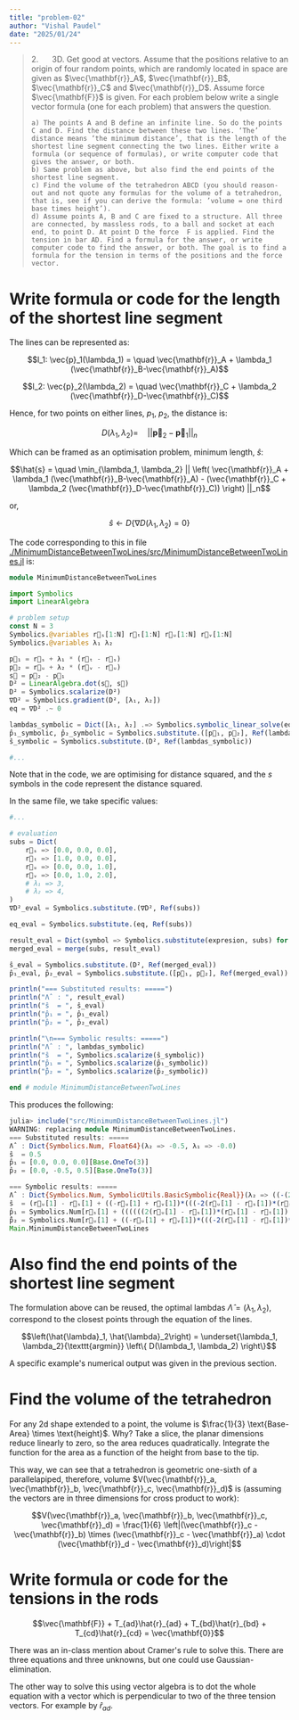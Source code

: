 ```yaml
---
title: "problem-02"
author: "Vishal Paudel"
date: "2025/01/24"
---
```


> 2\. $\quad$ 3D. Get good at vectors. Assume that the positions relative to an origin of four random points, which are randomly located in space are given as $\vec{\mathbf{r}}_A$, $\vec{\mathbf{r}}_B$, $\vec{\mathbf{r}}_C$ and $\vec{\mathbf{r}}_D$. Assume force $\vec{\mathbf{F}}$ is given. For each problem below write a single vector formula (one for each problem) that answers the question.  
> 
>     a) The points A and B define an infinite line. So do the points C and D. Find the distance between these two lines. ‘The’ distance means ‘the minimum distance’, that is the length of the shortest line segment connecting the two lines. Either write a formula (or sequence of formulas), or write computer code that gives the answer, or both.  
>     b) Same problem as above, but also find the end points of the shortest line segment.  
>     c) Find the volume of the tetrahedron ABCD (you should reason-out and not quote any formulas for the volume of a tetrahedron, that is, see if you can derive the formula: ’volume = one third base times height’).  
>     d) Assume points A, B and C are fixed to a structure. All three are connected, by massless rods, to a ball and socket at each end, to point D. At point D the force  F is applied. Find the tension in bar AD. Find a formula for the answer, or write computer code to find the answer, or both. The goal is to find a formula for the tension in terms of the positions and the force vector.

# Write formula or code for the length of the shortest line segment

The lines can be represented as:

$$l_1: \vec{p}_1(\lambda_1) = \quad \vec{\mathbf{r}}_A + \lambda_1 (\vec{\mathbf{r}}_B-\vec{\mathbf{r}}_A)$$

$$l_2: \vec{p}_2(\lambda_2) = \quad \vec{\mathbf{r}}_C + \lambda_2 (\vec{\mathbf{r}}_D-\vec{\mathbf{r}}_C)$$

Hence, for two points on either lines, $p_1$, $p_2$, the distance is:

$$D(\lambda_1, \lambda_2) = \quad \left|\left| \mathbf{\vec{p}}_2 - \mathbf{\vec{p}}_1 \right|\right|_n$$

Which can be framed as an optimisation problem, minimum length, $\hat{s}$:

$$\hat{s} = \quad \min_{\lambda_1, \lambda_2} || \left( \vec{\mathbf{r}}_A + \lambda_1 (\vec{\mathbf{r}}_B-\vec{\mathbf{r}}_A) - (\vec{\mathbf{r}}_C + \lambda_2 (\vec{\mathbf{r}}_D-\vec{\mathbf{r}}_C)) \right) ||_n$$

or,

$$\hat{s} \leftarrow D\left\{ \nabla D(\lambda_1, \lambda_2) = 0 \right\}$$

The code corresponding to this in file [./MinimumDistanceBetweenTwoLines/src/MinimumDistanceBetweenTwoLines.jl](./MinimumDistanceBetweenTwoLines/src/MinimumDistanceBetweenTwoLines.jl) is:

```julia
module MinimumDistanceBetweenTwoLines

import Symbolics
import LinearAlgebra

# problem setup
const N = 3
Symbolics.@variables r⃗ₛ[1:N] r⃗ₜ[1:N] r⃗ᵤ[1:N] r⃗ᵥ[1:N]
Symbolics.@variables λ₁ λ₂

p⃗₁ = r⃗ₛ + λ₁ * (r⃗ₜ - r⃗ₛ)
p⃗₂ = r⃗ᵤ + λ₂ * (r⃗ᵥ - r⃗ᵤ)
s⃗ = p⃗₂ - p⃗₁
D² = LinearAlgebra.dot(s⃗, s⃗)
D² = Symbolics.scalarize(D²)
∇D² = Symbolics.gradient(D², [λ₁, λ₂])
eq = ∇D² .~ 0

lambdas_symbolic = Dict([λ₁, λ₂] .=> Symbolics.symbolic_linear_solve(eq, [λ₁, λ₂]))
p̂₁_symbolic, p̂₂_symbolic = Symbolics.substitute.([p⃗₁, p⃗₂], Ref(lambdas_symbolic))
ŝ_symbolic = Symbolics.substitute.(D², Ref(lambdas_symbolic))

#...
```

Note that in the code, we are optimising for distance squared, and the $s$ symbols in the code represent the distance squared.

In the same file, we take specific values:

```julia
#...

# evaluation
subs = Dict(
    r⃗ₛ => [0.0, 0.0, 0.0],
    r⃗ₜ => [1.0, 0.0, 0.0],
    r⃗ᵤ => [0.0, 0.0, 1.0],
    r⃗ᵥ => [0.0, 1.0, 2.0],
    # λ₁ => 3,
    # λ₂ => 4,
)
∇D²_eval = Symbolics.substitute.(∇D², Ref(subs))

eq_eval = Symbolics.substitute.(eq, Ref(subs))

result_eval = Dict(symbol => Symbolics.substitute(expresion, subs) for (symbol, expresion) in lambdas_symbolic)
merged_eval = merge(subs, result_eval)

ŝ_eval = Symbolics.substitute.(D², Ref(merged_eval))
p̂₁_eval, p̂₂_eval = Symbolics.substitute.([p⃗₁, p⃗₂], Ref(merged_eval))

println("=== Substituted results: =====")
println("Λ̂  : ", result_eval)
println("ŝ  = ", ŝ_eval)
println("p̂₁ = ", p̂₁_eval)
println("p̂₂ = ", p̂₂_eval)

println("\n=== Symbolic results: =====")
println("Λ̂  : ", lambdas_symbolic)
println("ŝ  = ", Symbolics.scalarize(ŝ_symbolic))
println("p̂₁ = ", Symbolics.scalarize(p̂₁_symbolic))
println("p̂̂₂ = ", Symbolics.scalarize(p̂₂_symbolic))

end # module MinimumDistanceBetweenTwoLines
```

This produces the following:

```julia
julia> include("src/MinimumDistanceBetweenTwoLines.jl")
WARNING: replacing module MinimumDistanceBetweenTwoLines.
=== Substituted results: =====
Λ̂  : Dict{Symbolics.Num, Float64}(λ₂ => -0.5, λ₁ => -0.0)
ŝ  = 0.5
p̂₁ = [0.0, 0.0, 0.0][Base.OneTo(3)]
p̂₂ = [0.0, -0.5, 0.5][Base.OneTo(3)]

=== Symbolic results: =====
Λ̂  : Dict{Symbolics.Num, SymbolicUtils.BasicSymbolic{Real}}(λ₂ => ((-(2(r⃗ᵤ[1] - r⃗ₛ[1])*(r⃗ₛ[1] - r⃗ₜ[1]) + 2(r⃗ᵤ[2] - r⃗ₛ[2])*(r⃗ₛ[2] - r⃗ₜ[2]) + 2(r⃗ᵤ[3] - r⃗ₛ[3])*(⃗rₛ[3] - r⃗ₜ[3]))*(-2(-r⃗ᵤ[1] + r⃗ᵥ[1])*(r⃗ₛ[1] - r⃗ₜ[1]) - 2(-r⃗ᵤ[2] + r⃗ᵥ[2])*(r⃗ₛ[2] - r⃗ₜ[2]) - 2(-r⃗ᵤ[3] + r⃗ᵥ[3])*(r⃗ₛ[3] - r⃗ₜ[3]))) / (-2((r⃗ₛ[1] - r⃗ₜ[1])^2) - 2((r⃗ₛ[2] - r⃗ₜ[2])^2) - 2((r⃗ₛ[3] - r⃗ₜ[3])^2)) + 2(-r⃗ᵤ[1] + r⃗ᵥ[1])*(r⃗ᵤ[1] - r⃗ₛ[1]) + 2(-r⃗ᵤ[2] + r⃗ᵥ[2])*(r⃗ᵤ[2] - r⃗ₛ[2]) + 2(r⃗ᵤ[3] - r⃗ₛ[3])*(-r⃗ᵤ[3] + r⃗ᵥ[3])) / ((-((-2(-⃗rᵤ[1] + r⃗ᵥ[1])*(r⃗ₛ[1] - r⃗ₜ[1]) - 2(-r⃗ᵤ[2] + r⃗ᵥ[2])*(r⃗ₛ[2] - r⃗ₜ[2]) - 2(-r⃗ᵤ[3] + r⃗ᵥ[3])*(r⃗ₛ[3] - r⃗ₜ[3]))^2)) / (-2((r⃗ₛ[1] - r⃗ₜ[1])^2) - 2((r⃗ₛ[2] - r⃗ₜ[2])^2) - 2((r⃗ₛ[3] - r⃗ₜ[3])^2)) - 2((-r⃗ᵤ[1] + r⃗ᵥ[1])^2) - 2((-r⃗ᵤ[2] + r⃗ᵥ[2])^2) - 2((-r⃗ᵤ[3] + r⃗ᵥ[3])^2)), λ₁ => ((-((-(2(r⃗ᵤ[1] - r⃗ₛ[1])*(r⃗ₛ[1] - r⃗ₜ[1]) + 2(r⃗ᵤ[2] - r⃗ₛ[2])*(r⃗ₛ[2] - r⃗ₜ[2]) + 2(r⃗ᵤ[3] - r⃗ₛ[3])*(r⃗ₛ[3] - r⃗ₜ[3]))*(-2(-r⃗ᵤ[1] + r⃗ᵥ[1])*(r⃗ₛ[1] - r⃗ₜ[1]) - 2(-r⃗ᵤ[2] + r⃗ᵥ[2])*(r⃗ₛ[2] - r⃗ₜ[2]) - 2(-r⃗ᵤ[3] + r⃗ᵥ[3])*(r⃗ₛ[3] - r⃗ₜ[3]))) / (-2((r⃗ₛ[1] - r⃗ₜ[1])^2) - 2((r⃗ₛ[2] - r⃗ₜ[2])^2) - 2((r⃗ₛ[3] - r⃗ₜ[3])^2)) + 2(-r⃗ᵤ[1] + r⃗ᵥ[1])*(r⃗ᵤ[1] - r⃗ₛ[1]) + 2(-r⃗ᵤ[2] + r⃗ᵥ[2])*(r⃗ᵤ[2] - r⃗ₛ[2]) + 2(r⃗ᵤ[3] - r⃗ₛ[3])*(-r⃗ᵤ[3] + r⃗ᵥ[3]))*(-2(-r⃗ᵤ[1] + r⃗ᵥ[1])*(r⃗ₛ[1] - r⃗ₜ[1]) - 2(-r⃗ᵤ[2] + r⃗ᵥ[2])*(r⃗ₛ[2] - r⃗ₜ[2]) - 2(-r⃗ᵤ[3] + r⃗ᵥ[3])*(r⃗ₛ[3] - r⃗ₜ[3]))) / ((-((-2(-r⃗ᵤ[1] + r⃗ᵥ[1])*(r⃗ₛ[1] - r⃗ₜ[1]) - 2(-r⃗ᵤ[2] + r⃗ᵥ[2])*(r⃗ₛ[2] - r⃗ₜ[2]) - 2(-r⃗ᵤ[3] + r⃗ᵥ[3])*(r⃗ₛ[3] - r⃗ₜ[3]))^2)) / (-2((r⃗ₛ[1] - r⃗ₜ[1])^2) - 2((r⃗ₛ[2] - r⃗ₜ[2])^2) - 2((r⃗ₛ[3] - r⃗ₜ[3])^2)) - 2((-r⃗ᵤ[1] + r⃗ᵥ[1])^2) - 2((-r⃗ᵤ[2] + r⃗ᵥ[2])^2) - 2((-r⃗ᵤ[3] + r⃗ᵥ[3])^2)) + 2(r⃗ᵤ[1] - r⃗ₛ[1])*(r⃗ₛ[1] - r⃗ₜ[1]) + 2(r⃗ᵤ[2] - r⃗ₛ[2])*(r⃗ₛ[2] - r⃗ₜ[2]) + 2(r⃗ᵤ[3] - r⃗ₛ[3])*(r⃗ₛ[3] - r⃗ₜ[3])) / (-2((r⃗ₛ[1] - r⃗ₜ[1])^2) - 2((r⃗ₛ[2] - r⃗ₜ[2])^2) - 2((r⃗ₛ[3] - r⃗ₜ[3])^2)))
ŝ  = (r⃗ᵤ[1] - r⃗ₛ[1] + ((-r⃗ᵤ[1] + r⃗ᵥ[1])*(((-2(r⃗ᵤ[1] - r⃗ₛ[1])*(r⃗ₛ[1] - r⃗ₜ[1]) - 2(r⃗ᵤ[2] - r⃗ₛ[2])*(r⃗ₛ[2] - r⃗ₜ[2]) - 2(r⃗ᵤ[3] - r⃗ₛ[3])*(r⃗ₛ[3] - r⃗ₜ[3]))*(-2(-r⃗ᵤ[1] + r⃗ᵥ[1])*(r⃗ₛ[1] - r⃗ₜ[1]) - 2(-r⃗ᵤ[2] + r⃗ᵥ[2])*(r⃗ₛ[2] - r⃗ₜ[2]) - 2(-r⃗ᵤ[3] + r⃗ᵥ[3])*(r⃗ₛ[3] - r⃗ₜ[3]))) / (-2((r⃗ₛ[1] - r⃗ₜ[1])^2) - 2((r⃗ₛ[2] - r⃗ₜ[2])^2) - 2((r⃗ₛ[3] - r⃗ₜ[3])^2)) + 2(-r⃗ᵤ[1] + r⃗ᵥ[1])*(r⃗ᵤ[1] - r⃗ₛ[1]) + 2(-r⃗ᵤ[2] + r⃗ᵥ[2])*(r⃗ᵤ[2] - r⃗ₛ[2]) + 2(r⃗ᵤ[3] - r⃗ₛ[3])*(-r⃗ᵤ[3] + r⃗ᵥ[3]))) / ((-((-2(-r⃗ᵤ[1] + r⃗ᵥ[1])*(r⃗ₛ[1] - r⃗ₜ[1]) - 2(-r⃗ᵤ[2] + r⃗ᵥ[2])*(r⃗ₛ[2] - r⃗ₜ[2]) - 2(-r⃗ᵤ[3] + r⃗ᵥ[3])*(r⃗ₛ[3] - r⃗ₜ[3]))^2)) / (-2((r⃗ₛ[1] - r⃗ₜ[1])^2) - 2((r⃗ₛ[2] - r⃗ₜ[2])^2) - 2((r⃗ₛ[3] - r⃗ₜ[3])^2)) - 2((-r⃗ᵤ[1] + r⃗ᵥ[1])^2) - 2((-r⃗ᵤ[2] + r⃗ᵥ[2])^2) - 2((-r⃗ᵤ[3] + r⃗ᵥ[3])^2)) + (((((-(-2(r⃗ᵤ[1] - r⃗ₛ[1])*(r⃗ₛ[1] - r⃗ₜ[1]) - 2(r⃗ᵤ[2] - r⃗ₛ[2])*(r⃗ₛ[2] - r⃗ₜ[2]) - 2(r⃗ᵤ[3] - ⃗rₛ[3])*(r⃗ₛ[3] - r⃗ₜ[3]))*(-2(-r⃗ᵤ[1] + r⃗ᵥ[1])*(r⃗ₛ[1] - r⃗ₜ[1]) - 2(-r⃗ᵤ[2] + r⃗ᵥ[2])*(r⃗ₛ[2] - r⃗ₜ[2]) - 2(-r⃗ᵤ[3] + r⃗ᵥ[3])*(r⃗ₛ[3] - r⃗ₜ[3]))) / (-2((r⃗ₛ[1] - r⃗ₜ[1])^2) - 2((r⃗ₛ[2] - r⃗ₜ[2])^2) - 2((r⃗ₛ[3] - r⃗ₜ[3])^2)) - 2(-r⃗ᵤ[1] + r⃗ᵥ[1])*(r⃗ᵤ[1] - r⃗ₛ[1]) - 2(-r⃗ᵤ[2] + r⃗ᵥ[2])*(r⃗ᵤ[2] - r⃗ₛ[2]) - 2(r⃗ᵤ[3] - r⃗ₛ[3])*(-r⃗ᵤ[3] + r⃗ᵥ[3]))*(-2(-r⃗ᵤ[1] + r⃗ᵥ[1])*(r⃗ₛ[1] - r⃗ₜ[1]) - 2(-r⃗ᵤ[2] + r⃗ᵥ[2])*(r⃗ₛ[2] - r⃗ₜ[2]) - 2(-r⃗ᵤ[3] + r⃗ᵥ[3])*(r⃗ₛ[3] - r⃗ₜ[3]))) / ((-((-2(-r⃗ᵤ[1] + r⃗ᵥ[1])*(r⃗ₛ[1] - r⃗ₜ[1]) - 2(-r⃗ᵤ[2] + r⃗ᵥ[2])*(r⃗ₛ[2] - r⃗ₜ[2]) - 2(-r⃗ᵤ[3] + r⃗ᵥ[3])*(r⃗ₛ[3] - r⃗ₜ[3]))^2)) / (-2((r⃗ₛ[1] - r⃗ₜ[1])^2) - 2((r⃗ₛ[2] - r⃗ₜ[2])^2) - 2((r⃗ₛ[3] - r⃗ₜ[3])^2)) - 2((-r⃗ᵤ[1] + r⃗ᵥ[1])^2) - 2((-r⃗ᵤ[2] + r⃗ᵥ[2])^2) - 2((-r⃗ᵤ[3] + r⃗ᵥ[3])^2)) + 2(r⃗ᵤ[1] - r⃗ₛ[1])*(r⃗ₛ[1] - r⃗ₜ[1]) + 2(r⃗ᵤ[2] - r⃗ₛ[2])*(r⃗ₛ[2] - r⃗ₜ[2]) + 2(r⃗ᵤ[3] - r⃗ₛ[3])*(r⃗ₛ[3] - r⃗ₜ[3]))*(r⃗ₛ[1] - r⃗ₜ[1])) / (-2((r⃗ₛ[1] - r⃗ₜ[1])^2) - 2((r⃗ₛ[2] - r⃗ₜ[2])^2) - 2((r⃗ₛ[3] - r⃗ₜ[3])^2)))^2 + (r⃗ᵤ[2] - r⃗ₛ[2] + (((((-(-2(r⃗ᵤ[1] - r⃗ₛ[1])*(r⃗ₛ[1] - r⃗ₜ[1]) - 2(r⃗ᵤ[2] - r⃗ₛ[2])*(r⃗ₛ[2] - r⃗ₜ[2]) - 2(r⃗ᵤ[3] - r⃗ₛ[3])*(r⃗ₛ[3] - r⃗ₜ[3]))*(-2(-r⃗ᵤ[1] + r⃗ᵥ[1])*(r⃗ₛ[1] - r⃗ₜ[1]) - 2(-r⃗ᵤ[2] + r⃗ᵥ[2])*(r⃗ₛ[2] - r⃗ₜ[2]) - 2(-r⃗ᵤ[3] + r⃗ᵥ[3])*(r⃗ₛ[3] - r⃗ₜ[3]))) / (-2((r⃗ₛ[1] - r⃗ₜ[1])^2) - 2((r⃗ₛ[2] - r⃗ₜ[2])^2) - 2((r⃗ₛ[3] - r⃗ₜ[3])^2)) - 2(-r⃗ᵤ[1] + r⃗ᵥ[1])*(r⃗ᵤ[1] - r⃗ₛ[1]) - 2(-r⃗ᵤ[2] + r⃗ᵥ[2])*(r⃗ᵤ[2] - r⃗ₛ[2]) - 2(r⃗ᵤ[3] - r⃗ₛ[3])*(-r⃗ᵤ[3] + r⃗ᵥ[3]))*(-2(-r⃗ᵤ[1] + r⃗ᵥ[1])*(r⃗ₛ[1] - r⃗ₜ[1]) - 2(-r⃗ᵤ[2] + r⃗ᵥ[2])*(r⃗ₛ[2] - r⃗ₜ[2]) - 2(-r⃗ᵤ[3] + r⃗ᵥ[3])*(r⃗ₛ[3] - r⃗ₜ[3]))) / ((-((-2(-r⃗ᵤ[1] + r⃗ᵥ[1])*(r⃗ₛ[1] - r⃗ₜ[1]) - 2(-r⃗ᵤ[2] + r⃗ᵥ[2])*(r⃗ₛ[2] - r⃗ₜ[2]) - 2(-r⃗ᵤ[3] + r⃗ᵥ[3])*(r⃗ₛ[3] - r⃗ₜ[3]))^2)) / (-2((r⃗ₛ[1] - r⃗ₜ[1])^2) - 2((r⃗ₛ[2] - r⃗ₜ[2])^2) - 2((r⃗ₛ[3] - r⃗ₜ[3])^2)) - 2((-r⃗ᵤ[1] + r⃗ᵥ[1])^2) - 2((-r⃗ᵤ[2] + r⃗ᵥ[2])^2) - 2((-r⃗ᵤ[3] + r⃗ᵥ[3])^2)) + 2(r⃗ᵤ[1] - r⃗ₛ[1])*(r⃗ₛ[1] - r⃗ₜ[1]) + 2(r⃗ᵤ[2] - r⃗ₛ[2])*(r⃗ₛ[2] - r⃗ₜ[2]) + 2(r⃗ᵤ[3] - r⃗ₛ[3])*(r⃗ₛ[3] - r⃗ₜ[3]))*(r⃗ₛ[2] - r⃗ₜ[2])) / (-2((r⃗ₛ[1] - r⃗ₜ[1])^2) - 2((r⃗ₛ[2] - r⃗ₜ[2])^2) - 2((r⃗ₛ[3] - r⃗ₜ[3])^2)) + ((((-2(r⃗ᵤ[1] - r⃗ₛ[1])*(r⃗ₛ[1] - r⃗ₜ[1]) - 2(r⃗ᵤ[2] - r⃗ₛ[2])*(r⃗ₛ[2] - r⃗ₜ[2]) - 2(r⃗ᵤ[3] - r⃗ₛ[3])*(r⃗ₛ[3] - r⃗ₜ[3]))*(-2(-r⃗ᵤ[1] + r⃗ᵥ[1])*(r⃗ₛ[1] - r⃗ₜ[1]) - 2(-r⃗ᵤ[2] + r⃗ᵥ[2])*(r⃗ₛ[2] - r⃗ₜ[2]) - 2(-r⃗ᵤ[3] + r⃗ᵥ[3])*(r⃗ₛ[3] - r⃗ₜ[3]))) / (-2((r⃗ₛ[1] - r⃗ₜ[1])^2) - 2((r⃗ₛ[2] - r⃗ₜ[2])^2) - 2((r⃗ₛ[3] - r⃗ₜ[3])^2)) + 2(-r⃗ᵤ[1] + r⃗ᵥ[1])*(r⃗ᵤ[1] - r⃗ₛ[1]) + 2(-r⃗ᵤ[2] + r⃗ᵥ[2])*(r⃗ᵤ[2] - r⃗ₛ[2]) + 2(r⃗ᵤ[3] - r⃗ₛ[3])*(-r⃗ᵤ[3] + r⃗ᵥ[3]))*(-r⃗ᵤ[2] + r⃗ᵥ[2])) / ((-((-2(-r⃗ᵤ[1] + r⃗ᵥ[1])*(r⃗ₛ[1] - r⃗ₜ[1]) - 2(-r⃗ᵤ[2] + r⃗ᵥ[2])*(r⃗ₛ[2] - r⃗ₜ[2]) - 2(-r⃗ᵤ[3] + r⃗ᵥ[3])*(r⃗ₛ[3] - r⃗ₜ[3]))^2)) / (-2((r⃗ₛ[1] - r⃗ₜ[1])^2) - 2((r⃗ₛ[2] - r⃗ₜ[2])^2) - 2((r⃗ₛ[3] - r⃗ₜ[3])^2)) - 2((-r⃗ᵤ[1] + r⃗ᵥ[1])^2) - 2((-r⃗ᵤ[2] + r⃗ᵥ[2])^2) - 2((-r⃗ᵤ[3] + r⃗ᵥ[3])^2)))^2 + (r⃗ᵤ[3] - r⃗ₛ[3] + ((((((-2(r⃗ᵤ[1] - r⃗ₛ[1])*(r⃗ₛ[1] - r⃗ₜ[1]) - 2(r⃗ᵤ[2] - r⃗ₛ[2])*(r⃗ₛ[2] - r⃗ₜ[2]) - 2(r⃗ᵤ[3] - r⃗ₛ[3])*(r⃗ₛ[3] - r⃗ₜ[3]))*(-2(-r⃗ᵤ[1] + r⃗ᵥ[1])*(r⃗ₛ[1] - r⃗ₜ[1]) - 2(-r⃗ᵤ[2] + r⃗ᵥ[2])*(r⃗ₛ[2] - r⃗ₜ[2]) - 2(-r⃗ᵤ[3] + r⃗ᵥ[3])*(r⃗ₛ[3] - r⃗ₜ[3]))) / (-2((r⃗ₛ[1] - r⃗ₜ[1])^2) - 2((r⃗ₛ[2] - r⃗ₜ[2])^2) - 2((r⃗ₛ[3] - r⃗ₜ[3])^2)) + 2(-r⃗ᵤ[1] + r⃗ᵥ[1])*(r⃗ᵤ[1] - r⃗ₛ[1]) + 2(-r⃗ᵤ[2] + r⃗ᵥ[2])*(r⃗ᵤ[2] - r⃗ₛ[2]) + 2(r⃗ᵤ[3] - r⃗ₛ[3])*(-r⃗ᵤ[3] + r⃗ᵥ[3]))*(-2(-r⃗ᵤ[1] + r⃗ᵥ[1])*(r⃗ₛ[1] - r⃗ₜ[1]) - 2(-r⃗ᵤ[2] + r⃗ᵥ[2])*(r⃗ₛ[2] - r⃗ₜ[2]) - 2(-r⃗ᵤ[3] + r⃗ᵥ[3])*(r⃗ₛ[3] - r⃗ₜ[3]))) / ((-((-2(-r⃗ᵤ[1] + r⃗ᵥ[1])*(r⃗ₛ[1] - r⃗ₜ[1]) - 2(-r⃗ᵤ[2] + r⃗ᵥ[2])*(r⃗ₛ[2] - r⃗ₜ[2]) - 2(-r⃗ᵤ[3] + r⃗ᵥ[3])*(r⃗ₛ[3] - r⃗ₜ[3]))^2)) / (-2((r⃗ₛ[1] - r⃗ₜ[1])^2) - 2((r⃗ₛ[2] - r⃗ₜ[2])^2) - 2((r⃗ₛ[3] - r⃗ₜ[3])^2)) - 2((-r⃗ᵤ[1] + r⃗ᵥ[1])^2) - 2((-r⃗ᵤ[2] + r⃗ᵥ[2])^2) - 2((-r⃗ᵤ[3] + r⃗ᵥ[3])^2)) - 2(r⃗ᵤ[1] - r⃗ₛ[1])*(r⃗ₛ[1] - r⃗ₜ[1]) - 2(r⃗ᵤ[2] - r⃗ₛ[2])*(r⃗ₛ[2] - r⃗ₜ[2]) - 2(r⃗ᵤ[3] - r⃗ₛ[3])*(r⃗ₛ[3] - r⃗ₜ[3]))*(-r⃗ₛ[3] + r⃗ₜ[3])) / (-2((r⃗ₛ[1] - r⃗ₜ[1])^2) - 2((r⃗ₛ[2] - r⃗ₜ[2])^2) - 2((r⃗ₛ[3] - r⃗ₜ[3])^2)) + ((((-2(r⃗ᵤ[1] - r⃗ₛ[1])*(r⃗ₛ[1] - r⃗ₜ[1]) - 2(r⃗ᵤ[2] - r⃗ₛ[2])*(r⃗ₛ[2] - r⃗ₜ[2]) - 2(r⃗ᵤ[3] - r⃗ₛ[3])*(r⃗ₛ[3] - r⃗ₜ[3]))*(-2(-r⃗ᵤ[1] + r⃗ᵥ[1])*(r⃗ₛ[1] - r⃗ₜ[1]) - 2(-r⃗ᵤ[2] + r⃗ᵥ[2])*(r⃗ₛ[2] - r⃗ₜ[2]) - 2(-r⃗ᵤ[3] + r⃗ᵥ[3])*(r⃗ₛ[3] - r⃗ₜ[3]))) / (-2((r⃗ₛ[1] - r⃗ₜ[1])^2) - 2((r⃗ₛ[2] - r⃗ₜ[2])^2) - 2((r⃗ₛ[3] - r⃗ₜ[3])^2)) + 2(-r⃗ᵤ[1] + r⃗ᵥ[1])*(r⃗ᵤ[1] - r⃗ₛ[1]) + 2(-r⃗ᵤ[2] + r⃗ᵥ[2])*(r⃗ᵤ[2] - r⃗ₛ[2]) + 2(r⃗ᵤ[3] - r⃗ₛ[3])*(-r⃗ᵤ[3] + r⃗ᵥ[3]))*(-r⃗ᵤ[3] + r⃗ᵥ[3])) / ((-((-2(-r⃗ᵤ[1] + r⃗ᵥ[1])*(r⃗ₛ[1] - r⃗ₜ[1]) - 2(-r⃗ᵤ[2] + r⃗ᵥ[2])*(r⃗ₛ[2] - r⃗ₜ[2]) - 2(-r⃗ᵤ[3] + r⃗ᵥ[3])*(r⃗ₛ[3] - r⃗ₜ[3]))^2)) / (-2((r⃗ₛ[1] - r⃗ₜ[1])^2) - 2((r⃗ₛ[2] - r⃗ₜ[2])^2) - 2((r⃗ₛ[3] - r⃗ₜ[3])^2)) - 2((-r⃗ᵤ[1] + r⃗ᵥ[1])^2) - 2((-r⃗ᵤ[2] + r⃗ᵥ[2])^2) - 2((-r⃗ᵤ[3] + r⃗ᵥ[3])^2)))^2
p̂₁ = Symbolics.Num[r⃗ₛ[1] + ((((((2(r⃗ᵤ[1] - r⃗ₛ[1])*(r⃗ₛ[1] - r⃗ₜ[1]) + 2(r⃗ᵤ[2] - r⃗ₛ[2])*(r⃗ₛ[2] - r⃗ₜ[2]) + 2(r⃗ᵤ[3] - r⃗ₛ[3])*(r⃗ₛ[3] - r⃗ₜ[3]))*(-2(-r⃗ᵤ[1] + r⃗ᵥ[1])*(⃗rₛ[1] - r⃗ₜ[1]) - 2(-r⃗ᵤ[2] + r⃗ᵥ[2])*(r⃗ₛ[2] - r⃗ₜ[2]) - 2(-r⃗ᵤ[3] + r⃗ᵥ[3])*(r⃗ₛ[3] - r⃗ₜ[3]))) / (-2((r⃗ₛ[1] - r⃗ₜ[1])^2) - 2((r⃗ₛ[2] - r⃗ₜ[2])^2) - 2((r⃗ₛ[3] - r⃗ₜ[3])^2)) - 2(-r⃗ᵤ[1] + r⃗ᵥ[1])*(r⃗ᵤ[1] - r⃗ₛ[1]) - 2(-r⃗ᵤ[2] + r⃗ᵥ[2])*(r⃗ᵤ[2] - r⃗ₛ[2]) - 2(r⃗ᵤ[3] - r⃗ₛ[3])*(-r⃗ᵤ[3] + r⃗ᵥ[3]))*(-2(-r⃗ᵤ[1] + r⃗ᵥ[1])*(r⃗ₛ[1] - r⃗ₜ[1]) - 2(-r⃗ᵤ[2] + r⃗ᵥ[2])*(r⃗ₛ[2] - r⃗ₜ[2]) - 2(-r⃗ᵤ[3] + r⃗ᵥ[3])*(r⃗ₛ[3] - r⃗ₜ[3]))) / ((-((-2(-r⃗ᵤ[1] + r⃗ᵥ[1])*(r⃗ₛ[1] - r⃗ₜ[1]) - 2(-r⃗ᵤ[2] + r⃗ᵥ[2])*(r⃗ₛ[2] - r⃗ₜ[2]) - 2(-r⃗ᵤ[3] + r⃗ᵥ[3])*(r⃗ₛ[3] - r⃗ₜ[3]))^2)) / (-2((r⃗ₛ[1] - r⃗ₜ[1])^2) - 2((r⃗ₛ[2] - r⃗ₜ[2])^2) - 2((r⃗ₛ[3] - r⃗ₜ[3])^2)) - 2((-r⃗ᵤ[1] + r⃗ᵥ[1])^2) - 2((-r⃗ᵤ[2] + r⃗ᵥ[2])^2) - 2((-r⃗ᵤ[3] + r⃗ᵥ[3])^2)) + 2(r⃗ᵤ[1] - r⃗ₛ[1])*(r⃗ₛ[1] - r⃗ₜ[1]) + 2(r⃗ᵤ[2] - r⃗ₛ[2])*(r⃗ₛ[2] - r⃗ₜ[2]) + 2(r⃗ᵤ[3] - r⃗ₛ[3])*(r⃗ₛ[3] - r⃗ₜ[3]))*(-r⃗ₛ[1] + r⃗ₜ[1])) / (-2((r⃗ₛ[1] - r⃗ₜ[1])^2) - 2((r⃗ₛ[2] - r⃗ₜ[2])^2) - 2((r⃗ₛ[3] - r⃗ₜ[3])^2)), r⃗ₛ[2] + ((((((2(r⃗ᵤ[1] - r⃗ₛ[1])*(r⃗ₛ[1] - r⃗ₜ[1]) + 2(r⃗ᵤ[2] - r⃗ₛ[2])*(r⃗ₛ[2] - r⃗ₜ[2]) + 2(r⃗ᵤ[3] - r⃗ₛ[3])*(r⃗ₛ[3] - r⃗ₜ[3]))*(-2(-r⃗ᵤ[1] + r⃗ᵥ[1])*(r⃗ₛ[1] - r⃗ₜ[1]) - 2(-r⃗ᵤ[2] + r⃗ᵥ[2])*(r⃗ₛ[2] - r⃗ₜ[2]) - 2(-r⃗ᵤ[3] + r⃗ᵥ[3])*(r⃗ₛ[3] - r⃗ₜ[3]))) / (-2((r⃗ₛ[1] - r⃗ₜ[1])^2) - 2((r⃗ₛ[2] - r⃗ₜ[2])^2) - 2((r⃗ₛ[3] - r⃗ₜ[3])^2)) - 2(-r⃗ᵤ[1] + r⃗ᵥ[1])*(r⃗ᵤ[1] - r⃗ₛ[1]) - 2(-r⃗ᵤ[2] + r⃗ᵥ[2])*(r⃗ᵤ[2] - r⃗ₛ[2]) - 2(r⃗ᵤ[3] - r⃗ₛ[3])*(-r⃗ᵤ[3] + r⃗ᵥ[3]))*(-2(-r⃗ᵤ[1] + r⃗ᵥ[1])*(r⃗ₛ[1] - r⃗ₜ[1]) - 2(-r⃗ᵤ[2] + r⃗ᵥ[2])*(r⃗ₛ[2] - r⃗ₜ[2]) - 2(-r⃗ᵤ[3] + r⃗ᵥ[3])*(r⃗ₛ[3] - r⃗ₜ[3]))) / ((-((-2(-r⃗ᵤ[1] + r⃗ᵥ[1])*(r⃗ₛ[1] - r⃗ₜ[1]) - 2(-r⃗ᵤ[2] + r⃗ᵥ[2])*(r⃗ₛ[2] - ⃗rₜ[2]) - 2(-r⃗ᵤ[3] + r⃗ᵥ[3])*(r⃗ₛ[3] - r⃗ₜ[3]))^2)) / (-2((r⃗ₛ[1] - r⃗ₜ[1])^2) - 2((r⃗ₛ[2] - r⃗ₜ[2])^2) - 2((r⃗ₛ[3] - r⃗ₜ[3])^2)) - 2((-r⃗ᵤ[1] + r⃗ᵥ[1])^2) - 2((-r⃗ᵤ[2] + r⃗ᵥ[2])^2) - 2((-r⃗ᵤ[3] + r⃗ᵥ[3])^2)) + 2(r⃗ᵤ[1] - r⃗ₛ[1])*(r⃗ₛ[1] - r⃗ₜ[1]) + 2(r⃗ᵤ[2] - r⃗ₛ[2])*(r⃗ₛ[2] - r⃗ₜ[2]) + 2(r⃗ᵤ[3] - r⃗ₛ[3])*(r⃗ₛ[3] - r⃗ₜ[3]))*(-r⃗ₛ[2] + r⃗ₜ[2])) / (-2((r⃗ₛ[1] - r⃗ₜ[1])^2) - 2((r⃗ₛ[2] - r⃗ₜ[2])^2) - 2((r⃗ₛ[3] - r⃗ₜ[3])^2)), r⃗ₛ[3] + ((((((2(r⃗ᵤ[1] - r⃗ₛ[1])*(r⃗ₛ[1] - r⃗ₜ[1]) + 2(r⃗ᵤ[2] - r⃗ₛ[2])*(r⃗ₛ[2] - r⃗ₜ[2]) + 2(r⃗ᵤ[3] - r⃗ₛ[3])*(r⃗ₛ[3] - r⃗ₜ[3]))*(-2(-r⃗ᵤ[1] + r⃗ᵥ[1])*(r⃗ₛ[1] - r⃗ₜ[1]) - 2(-r⃗ᵤ[2] + r⃗ᵥ[2])*(r⃗ₛ[2] - r⃗ₜ[2]) - 2(-r⃗ᵤ[3] + r⃗ᵥ[3])*(r⃗ₛ[3] - r⃗ₜ[3]))) / (-2((r⃗ₛ[1] - r⃗ₜ[1])^2) - 2((r⃗ₛ[2] - r⃗ₜ[2])^2) - 2((r⃗ₛ[3] - r⃗ₜ[3])^2)) - 2(-r⃗ᵤ[1] + r⃗ᵥ[1])*(r⃗ᵤ[1] - r⃗ₛ[1]) - 2(-r⃗ᵤ[2] + r⃗ᵥ[2])*(r⃗ᵤ[2] - r⃗ₛ[2]) - 2(r⃗ᵤ[3] - r⃗ₛ[3])*(-r⃗ᵤ[3] + r⃗ᵥ[3]))*(-2(-r⃗ᵤ[1] + r⃗ᵥ[1])*(r⃗ₛ[1] - r⃗ₜ[1]) - 2(-r⃗ᵤ[2] + r⃗ᵥ[2])*(r⃗ₛ[2] - r⃗ₜ[2]) - 2(-r⃗ᵤ[3] + r⃗ᵥ[3])*(r⃗ₛ[3] - r⃗ₜ[3]))) / ((-((-2(-r⃗ᵤ[1] + r⃗ᵥ[1])*(r⃗ₛ[1] - r⃗ₜ[1]) - 2(-r⃗ᵤ[2] + r⃗ᵥ[2])*(r⃗ₛ[2] - r⃗ₜ[2]) - 2(-r⃗ᵤ[3] + r⃗ᵥ[3])*(r⃗ₛ[3] - r⃗ₜ[3]))^2)) / (-2((r⃗ₛ[1] - r⃗ₜ[1])^2) - 2((r⃗ₛ[2] - r⃗ₜ[2])^2) - 2((r⃗ₛ[3] - r⃗ₜ[3])^2)) - 2((-r⃗ᵤ[1] + r⃗ᵥ[1])^2) - 2((-r⃗ᵤ[2] + r⃗ᵥ[2])^2) - 2((-r⃗ᵤ[3] + r⃗ᵥ[3])^2)) + 2(r⃗ᵤ[1] - r⃗ₛ[1])*(r⃗ₛ[1] - r⃗ₜ[1]) + 2(r⃗ᵤ[2] - r⃗ₛ[2])*(r⃗ₛ[2] - r⃗ₜ[2]) + 2(r⃗ᵤ[3] - r⃗ₛ[3])*(r⃗ₛ[3] - r⃗ₜ[3]))*(-r⃗ₛ[3] + r⃗ₜ[3])) / (-2((r⃗ₛ[1] - r⃗ₜ[1])^2) - 2((r⃗ₛ[2] - r⃗ₜ[2])^2) - 2((r⃗ₛ[3] - r⃗ₜ[3])^2))]
p̂̂₂ = Symbolics.Num[r⃗ᵤ[1] + ((-r⃗ᵤ[1] + r⃗ᵥ[1])*(((-2(r⃗ᵤ[1] - r⃗ₛ[1])*(r⃗ₛ[1] - r⃗ₜ[1]) - 2(r⃗ᵤ[2] - r⃗ₛ[2])*(r⃗ₛ[2] - r⃗ₜ[2]) - 2(r⃗ᵤ[3] - r⃗ₛ[3])*(r⃗ₛ[3] - r⃗ₜ[3]))*(-2(-⃗rᵤ[1] + r⃗ᵥ[1])*(r⃗ₛ[1] - r⃗ₜ[1]) - 2(-r⃗ᵤ[2] + r⃗ᵥ[2])*(r⃗ₛ[2] - r⃗ₜ[2]) - 2(-r⃗ᵤ[3] + r⃗ᵥ[3])*(r⃗ₛ[3] - r⃗ₜ[3]))) / (-2((r⃗ₛ[1] - r⃗ₜ[1])^2) - 2((r⃗ₛ[2] - r⃗ₜ[2])^2) - 2((r⃗ₛ[3] - r⃗ₜ[3])^2)) + 2(-r⃗ᵤ[1] + r⃗ᵥ[1])*(r⃗ᵤ[1] - r⃗ₛ[1]) + 2(-r⃗ᵤ[2] + r⃗ᵥ[2])*(r⃗ᵤ[2] - r⃗ₛ[2]) + 2(r⃗ᵤ[3] - r⃗ₛ[3])*(-r⃗ᵤ[3] + r⃗ᵥ[3]))) / ((-((-2(-r⃗ᵤ[1] + r⃗ᵥ[1])*(r⃗ₛ[1] - r⃗ₜ[1]) - 2(-r⃗ᵤ[2] + r⃗ᵥ[2])*(r⃗ₛ[2] - r⃗ₜ[2]) - 2(-r⃗ᵤ[3] + r⃗ᵥ[3])*(r⃗ₛ[3] - r⃗ₜ[3]))^2)) / (-2((r⃗ₛ[1] - r⃗ₜ[1])^2) - 2((r⃗ₛ[2] - r⃗ₜ[2])^2) - 2((r⃗ₛ[3] - r⃗ₜ[3])^2)) - 2((-r⃗ᵤ[1] + r⃗ᵥ[1])^2) - 2((-r⃗ᵤ[2] + r⃗ᵥ[2])^2) - 2((-r⃗ᵤ[3] + r⃗ᵥ[3])^2)), r⃗ᵤ[2] + ((((-2(r⃗ᵤ[1] - r⃗ₛ[1])*(r⃗ₛ[1] - r⃗ₜ[1]) - 2(r⃗ᵤ[2] - r⃗ₛ[2])*(r⃗ₛ[2] - r⃗ₜ[2]) - 2(r⃗ᵤ[3] - r⃗ₛ[3])*(r⃗ₛ[3] - r⃗ₜ[3]))*(-2(-r⃗ᵤ[1] + r⃗ᵥ[1])*(r⃗ₛ[1] - r⃗ₜ[1]) - 2(-r⃗ᵤ[2] + r⃗ᵥ[2])*(r⃗ₛ[2] - r⃗ₜ[2]) - 2(-r⃗ᵤ[3] + r⃗ᵥ[3])*(r⃗ₛ[3] - r⃗ₜ[3]))) / (-2((r⃗ₛ[1] - r⃗ₜ[1])^2) - 2((r⃗ₛ[2] - r⃗ₜ[2])^2) - 2((r⃗ₛ[3] - r⃗ₜ[3])^2)) + 2(-r⃗ᵤ[1] + r⃗ᵥ[1])*(r⃗ᵤ[1] - r⃗ₛ[1]) + 2(-r⃗ᵤ[2] + r⃗ᵥ[2])*(r⃗ᵤ[2] - r⃗ₛ[2]) + 2(r⃗ᵤ[3] - r⃗ₛ[3])*(-r⃗ᵤ[3] + r⃗ᵥ[3]))*(-r⃗ᵤ[2] + r⃗ᵥ[2])) / ((-((-2(-r⃗ᵤ[1] + r⃗ᵥ[1])*(r⃗ₛ[1] - r⃗ₜ[1]) - 2(-r⃗ᵤ[2] + r⃗ᵥ[2])*(r⃗ₛ[2] - r⃗ₜ[2]) - 2(-r⃗ᵤ[3] + r⃗ᵥ[3])*(r⃗ₛ[3] - r⃗ₜ[3]))^2)) / (-2((r⃗ₛ[1] - r⃗ₜ[1])^2) - 2((r⃗ₛ[2] - r⃗ₜ[2])^2) - 2((r⃗ₛ[3] - r⃗ₜ[3])^2)) - 2((-r⃗ᵤ[1] + r⃗ᵥ[1])^2) - 2((-r⃗ᵤ[2] + r⃗ᵥ[2])^2) - 2((-r⃗ᵤ[3] + r⃗ᵥ[3])^2)), r⃗ᵤ[3] + ((((-2(r⃗ᵤ[1] - r⃗ₛ[1])*(r⃗ₛ[1] - r⃗ₜ[1]) - 2(r⃗ᵤ[2] - r⃗ₛ[2])*(r⃗ₛ[2] - r⃗ₜ[2]) - 2(r⃗ᵤ[3] - r⃗ₛ[3])*(r⃗ₛ[3] - r⃗ₜ[3]))*(-2(-r⃗ᵤ[1] + r⃗ᵥ[1])*(r⃗ₛ[1] - r⃗ₜ[1]) - 2(-r⃗ᵤ[2] + r⃗ᵥ[2])*(r⃗ₛ[2] - r⃗ₜ[2]) - 2(-r⃗ᵤ[3] + r⃗ᵥ[3])*(r⃗ₛ[3] - r⃗ₜ[3]))) / (-2((r⃗ₛ[1] - r⃗ₜ[1])^2) - 2((r⃗ₛ[2] - r⃗ₜ[2])^2) - 2((r⃗ₛ[3] - r⃗ₜ[3])^2)) + 2(-r⃗ᵤ[1] + r⃗ᵥ[1])*(r⃗ᵤ[1] - r⃗ₛ[1]) + 2(-r⃗ᵤ[2] + r⃗ᵥ[2])*(r⃗ᵤ[2] - r⃗ₛ[2]) + 2(r⃗ᵤ[3] - r⃗ₛ[3])*(-r⃗ᵤ[3] + r⃗ᵥ[3]))*(-r⃗ᵤ[3] + r⃗ᵥ[3])) / ((-((-2(-r⃗ᵤ[1] + r⃗ᵥ[1])*(r⃗ₛ[1] - r⃗ₜ[1]) - 2(-r⃗ᵤ[2] + r⃗ᵥ[2])*(r⃗ₛ[2] - r⃗ₜ[2]) - 2(-r⃗ᵤ[3] + r⃗ᵥ[3])*(r⃗ₛ[3] - r⃗ₜ[3]))^2)) / (-2((r⃗ₛ[1] - r⃗ₜ[1])^2) - 2((r⃗ₛ[2] - r⃗ₜ[2])^2) - 2((r⃗ₛ[3] - r⃗ₜ[3])^2)) - 2((-r⃗ᵤ[1] + r⃗ᵥ[1])^2) - 2((-r⃗ᵤ[2] + r⃗ᵥ[2])^2) - 2((-r⃗ᵤ[3] + r⃗ᵥ[3])^2))]
Main.MinimumDistanceBetweenTwoLines
```

# Also find the end points of the shortest line segment

The formulation above can be reused, the optimal lambdas $\hat{\Lambda} = (\lambda_1, \lambda_2)$, correspond to the closest points through the equation of the lines.

$$\left(\hat{\lambda}_1, \hat{\lambda}_2\right) = \underset{\lambda_1, \lambda_2}{\texttt{argmin}} \left\{ D(\lambda_1, \lambda_2) \right\}$$

A specific example's numerical output was given in the previous section.

# Find the volume of the tetrahedron

For any 2d shape extended to a point, the volume is $\frac{1}{3} \text{Base-Area} \times \text{height}$. Why? Take a slice, the planar dimensions reduce linearly to zero, so the area reduces quadratically. Integrate the function for the area as a function of the height from base to the tip.

This way, we can see that a tetrahedron is geometric one-sixth of a parallelapiped, therefore, volume $V(\vec{\mathbf{r}}_a, \vec{\mathbf{r}}_b, \vec{\mathbf{r}}_c, \vec{\mathbf{r}}_d)$ is (assuming the vectors are in three dimensions for cross product to work):

$$V(\vec{\mathbf{r}}_a, \vec{\mathbf{r}}_b, \vec{\mathbf{r}}_c, \vec{\mathbf{r}}_d) = \frac{1}{6} \left|(\vec{\mathbf{r}}_c - \vec{\mathbf{r}}_b) \times (\vec{\mathbf{r}}_c - \vec{\mathbf{r}}_a) \cdot (\vec{\mathbf{r}}_d - \vec{\mathbf{r}}_d)\right|$$

# Write formula or code for the tensions in the rods

$$\vec{\mathbf{F}} + T_{ad}\hat{r}_{ad} + T_{bd}\hat{r}_{bd} + T_{cd}\hat{r}_{cd} = \vec{\mathbf{0}}$$

There was an in-class mention about Cramer's rule to solve this. There are three equations and three unknowns, but one could use Gaussian-elimination.

The other way to solve this using vector algebra is to dot the whole equation with a vector which is perpendicular to two of the three tension vectors. For example by $\hat{r}_{ad}$.
